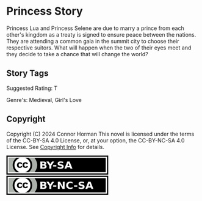 # Princess Story

Princess Lua and Princess Selene are due to marry a prince from each other's kingdom as a treaty is signed to ensure peace between the nations. They are attending a common gala in the summit city to choose their respective suitors. What will happen when the two of their eyes meet and they decide to take a chance that will change the world?

## Story Tags

Suggested Rating: T

Genre's: Medieval, Girl's Love

## Copyright

Copyright (C) 2024 Connor Horman
This novel is licensed under the terms of the CC-BY-SA 4.0 License, or, at your option, the CC-BY-NC-SA 4.0 License. See [Copyright Info](../COPYRIGHT.md) for details.

[![CC-BY-SA](../by-sa-small.png)](https://creativecommons.org/licenses/by-sa/4.0/deed.en)
[![CC-BY-NC-SA](../by-nc-sa-small.png)](https://creativecommons.org/licenses/by-nc-sa/4.0/deed.en)